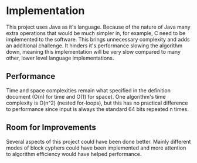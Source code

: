 Implementation
==============
This project uses Java as it's language. Because of the nature of Java many extra operations that would be much simpler in, for example, C need to be implemented to the software. This brings unnecessary complexity and adds an additional challenge. It hinders it's performance slowing the algorithm down, meaning this implementation will be very slow compared to many other, lower level language implementations.

Performance
-----------
Time and space complexities remain what specified in the definition document (O(n) for time and O(1) for space). One algorithm's time complexity is O(n^2) (nested for-loops), but this has no practical difference to performance since input is always the standard 64 bits repeated n times.

Room for Improvements
---------------------
Several aspects of this project could have been done better. Mainly different modes of block cyphers could have been implemented and more attention to algorithm efficiency would have helped performance.
